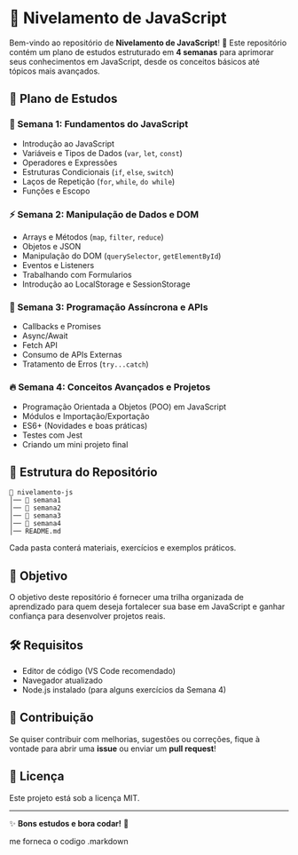 # 📌 Nivelamento de JavaScript

Bem-vindo ao repositório de **Nivelamento de JavaScript**! 🚀 Este repositório contém um plano de estudos estruturado em **4 semanas** para aprimorar seus conhecimentos em JavaScript, desde os conceitos básicos até tópicos mais avançados.

## 📅 Plano de Estudos

### 🏁 Semana 1: Fundamentos do JavaScript

- Introdução ao JavaScript
- Variáveis e Tipos de Dados (`var`, `let`, `const`)
- Operadores e Expressões
- Estruturas Condicionais (`if`, `else`, `switch`)
- Laços de Repetição (`for`, `while`, `do while`)
- Funções e Escopo

### ⚡ Semana 2: Manipulação de Dados e DOM

- Arrays e Métodos (`map`, `filter`, `reduce`)
- Objetos e JSON
- Manipulação do DOM (`querySelector`, `getElementById`)
- Eventos e Listeners
- Trabalhando com Formularios
- Introdução ao LocalStorage e SessionStorage

### 🚀 Semana 3: Programação Assíncrona e APIs

- Callbacks e Promises
- Async/Await
- Fetch API
- Consumo de APIs Externas
- Tratamento de Erros (`try...catch`)

### 🔥 Semana 4: Conceitos Avançados e Projetos

- Programação Orientada a Objetos (POO) em JavaScript
- Módulos e Importação/Exportação
- ES6+ (Novidades e boas práticas)
- Testes com Jest
- Criando um mini projeto final

## 📂 Estrutura do Repositório

```
📂 nivelamento-js
│── 📁 semana1
│── 📁 semana2
│── 📁 semana3
│── 📁 semana4
│── README.md
```

Cada pasta conterá materiais, exercícios e exemplos práticos.

## 🎯 Objetivo

O objetivo deste repositório é fornecer uma trilha organizada de aprendizado para quem deseja fortalecer sua base em JavaScript e ganhar confiança para desenvolver projetos reais.

## 🛠 Requisitos

- Editor de código (VS Code recomendado)
- Navegador atualizado
- Node.js instalado (para alguns exercícios da Semana 4)

## 🤝 Contribuição

Se quiser contribuir com melhorias, sugestões ou correções, fique à vontade para abrir uma **issue** ou enviar um **pull request**!

## 📌 Licença

Este projeto está sob a licença MIT.

---

✨ **Bons estudos e bora codar!** 🚀

me forneca o codigo .markdown

